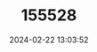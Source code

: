 ---
title: "155528"
category: "Bythiospeum labiatum"
draft: false
date: 2024-02-22 13:03:52
languages:
  German: ["Lichtliebende Brunnenschnecke"]
---
